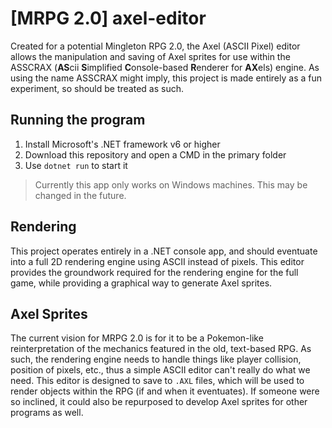 # [MRPG 2.0] axel-editor
Created for a potential Mingleton RPG 2.0, the Axel (ASCII Pixel) editor allows the manipulation and saving of Axel sprites for use within the ASSCRAX (**AS**cii **S**implified **C**onsole-based **R**enderer for **AX**els) engine. 
As using the name ASSCRAX might imply, this project is made entirely as a fun experiment, so should be treated as such.

## Running the program
1. Install Microsoft's .NET framework v6 or higher
2. Download this repository and open a CMD in the primary folder
3. Use `dotnet run` to start it
> Currently this app only works on Windows machines. This may be changed in the future.

## Rendering
This project operates entirely in a .NET console app, and should eventuate into a full 2D rendering engine using ASCII instead of pixels. This editor provides the groundwork required for the rendering engine for the full game, while providing a graphical way to generate Axel sprites.

## Axel Sprites
The current vision for MRPG 2.0 is for it to be a Pokemon-like reinterpretation of the mechanics featured in the old, text-based RPG. As such, the rendering engine needs to handle things like player collision, position of pixels, etc., thus a simple ASCII editor can't really do what we need. This editor is designed to save to `.AXL` files, which will be used to render objects within the RPG (if and when it eventuates).
If someone were so inclined, it could also be repurposed to develop Axel sprites for other programs as well.